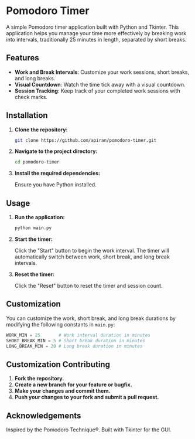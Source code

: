 # Pomodoro Timer

A simple Pomodoro timer application built with Python and Tkinter. This application helps you manage your time more effectively by breaking work into intervals, traditionally 25 minutes in length, separated by short breaks.

## Features

- **Work and Break Intervals**: Customize your work sessions, short breaks, and long breaks.
- **Visual Countdown**: Watch the time tick away with a visual countdown.
- **Session Tracking**: Keep track of your completed work sessions with check marks.

## Installation

1. **Clone the repository:**

    ```bash
    git clone https://github.com/apiran/pomodoro-timer.git
    ```

2. **Navigate to the project directory:**

    ```bash
    cd pomodoro-timer
    ```

3. **Install the required dependencies:**

    Ensure you have Python installed.

## Usage

1. **Run the application:**

    ```bash
    python main.py
    ```

2. **Start the timer:**

    Click the "Start" button to begin the work interval. The timer will automatically switch between work, short break, and long break intervals.

3. **Reset the timer:**

    Click the "Reset" button to reset the timer and session count.

## Customization

You can customize the work, short break, and long break durations by modifying the following constants in `main.py`:

```python
WORK_MIN = 25       # Work interval duration in minutes
SHORT_BREAK_MIN = 5 # Short break duration in minutes
LONG_BREAK_MIN = 20 # Long break duration in minutes
```



## Customization Contributing
1. **Fork the repository.**
2. **Create a new branch for your feature or bugfix.**
3. **Make your changes and commit them.**
4. **Push your changes to your fork and submit a pull request.**

## Acknowledgements
Inspired by the Pomodoro Technique®.
Built with Tkinter for the GUI.
